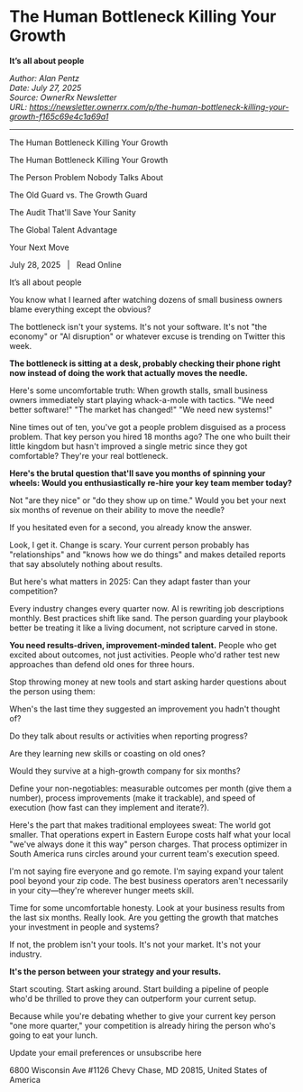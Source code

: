 # The Human Bottleneck Killing Your Growth
**It’s all about people**

*Author: Alan Pentz*  
*Date: July 27, 2025*  
*Source: OwnerRx Newsletter*  
*URL: https://newsletter.ownerrx.com/p/the-human-bottleneck-killing-your-growth-f165c69e4c1a69a1*

---

The Human Bottleneck Killing Your Growth

The Human Bottleneck Killing Your Growth

The Person Problem Nobody Talks About

The Old Guard vs. The Growth Guard

The Audit That'll Save Your Sanity

The Global Talent Advantage

Your Next Move

July 28, 2025   |   Read Online

It’s all about people

You know what I learned after watching dozens of small business owners blame everything except the obvious?

The bottleneck isn't your systems. It's not your software. It's not "the economy" or "AI disruption" or whatever excuse is trending on Twitter this week.

**The bottleneck is sitting at a desk, probably checking their phone right now instead of doing the work that actually moves the needle.**

Here's some uncomfortable truth: When growth stalls, small business owners immediately start playing whack-a-mole with tactics. "We need better software!" "The market has changed!" "We need new systems!"

Nine times out of ten, you've got a people problem disguised as a process problem. That key person you hired 18 months ago? The one who built their little kingdom but hasn't improved a single metric since they got comfortable? They're your real bottleneck.

**Here's the brutal question that'll save you months of spinning your wheels: Would you enthusiastically re-hire your key team member today?**

Not "are they nice" or "do they show up on time." Would you bet your next six months of revenue on their ability to move the needle?

If you hesitated even for a second, you already know the answer.

Look, I get it. Change is scary. Your current person probably has "relationships" and "knows how we do things" and makes detailed reports that say absolutely nothing about results.

But here's what matters in 2025: Can they adapt faster than your competition?

Every industry changes every quarter now. AI is rewriting job descriptions monthly. Best practices shift like sand. The person guarding your playbook better be treating it like a living document, not scripture carved in stone.

**You need results-driven, improvement-minded talent.** People who get excited about outcomes, not just activities. People who'd rather test new approaches than defend old ones for three hours.

Stop throwing money at new tools and start asking harder questions about the person using them:

When's the last time they suggested an improvement you hadn't thought of?

Do they talk about results or activities when reporting progress?

Are they learning new skills or coasting on old ones?

Would they survive at a high-growth company for six months?

Define your non-negotiables: measurable outcomes per month (give them a number), process improvements (make it trackable), and speed of execution (how fast can they implement and iterate?).

Here's the part that makes traditional employees sweat: The world got smaller. That operations expert in Eastern Europe costs half what your local "we've always done it this way" person charges. That process optimizer in South America runs circles around your current team's execution speed.

I'm not saying fire everyone and go remote. I'm saying expand your talent pool beyond your zip code. The best business operators aren't necessarily in your city—they're wherever hunger meets skill.

Time for some uncomfortable honesty. Look at your business results from the last six months. Really look. Are you getting the growth that matches your investment in people and systems?

If not, the problem isn't your tools. It's not your market. It's not your industry.

**It's the person between your strategy and your results.**

Start scouting. Start asking around. Start building a pipeline of people who'd be thrilled to prove they can outperform your current setup.

Because while you're debating whether to give your current key person "one more quarter," your competition is already hiring the person who's going to eat your lunch.

Update your email preferences or unsubscribe here

6800 Wisconsin Ave #1126
Chevy Chase, MD 20815, United States of America
